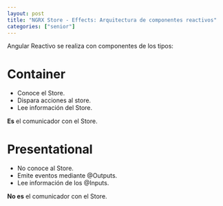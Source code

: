 ```yaml
---
layout: post
title: "NGRX Store - Effects: Arquitectura de componentes reactivos"
categories: ["senior"]
---
```


Angular Reactivo se realiza con componentes de los tipos<!--more-->:

# Container

- Conoce el Store.
- Dispara acciones al store.
- Lee información del Store.

**Es** el comunicador con el Store.

# Presentational

- No conoce al Store.
- Emite eventos mediante @Outputs.
- Lee información de los @Inputs.

**No es** el comunicador con el Store.
